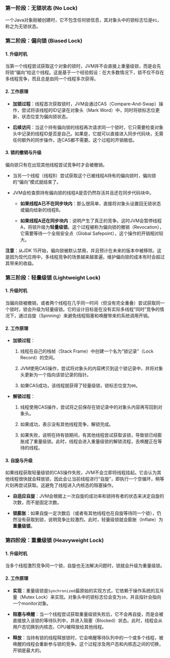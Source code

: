 
### 第一阶段：无锁状态 (No Lock)

一个Java对象刚被创建时，它不包含任何锁信息，其对象头中的锁标志位是`01`，称之为无锁状态。

### 第二阶段：偏向锁 (Biased Lock)

#### 1. 升级时机

当第一个线程尝试获取这个对象的锁时，JVM并不会直接上重量级锁，而是会先将锁“偏向”给这个线程。这是基于一个经验假设：在大多数情况下，锁不仅不存在多线程竞争，而且总是由同一个线程多次获得。

#### 2. 工作原理

- **加锁过程**：线程首次获取锁时，JVM会通过CAS（Compare-And-Swap）操作，尝试将该线程的ID记录在对象头（Mark Word）中，同时将锁标志位更新，状态位变为偏向锁状态。
    
- **后续访问**：当这个持有偏向锁的线程再次请求同一个锁时，它只需要检查对象头中记录的线程ID是否是自己。如果是，它就可以直接进入同步代码块，无需任何额外的同步操作，连CAS都不需要。这个过程的开销极低。
    

#### 3. 锁的撤销与升级

偏向锁只有在出现其他线程尝试竞争时才会被撤销。

- 当另一个线程（线程B）尝试获取这个已被线程A持有的偏向锁时，偏向锁的“偏向”模式就结束了。
    
- JVM会检查原持有偏向锁的线程A是否仍然存活并且还在同步代码块中。
    
    - **如果线程A已不在同步块内**：那么很简单，直接将对象头设置回无锁状态或偏向给新的线程B。
        
    - **如果线程A还在同步块内**：说明产生了真正的竞争。这时JVM会暂停线程A，将锁升级为**轻量级锁**。这个过程被称为偏向锁的撤销（Revocation），它需要等待一个全局安全点（Global Safepoint），这个操作的开销相对较大。
        

**注意**：从JDK 15开始，偏向锁被默认禁用，并且预计在未来的版本中被移除。这是因为现代应用中，多线程竞争的场景越来越普遍，维护偏向锁的成本有时会超过其带来的收益。

### 第三阶段：轻量级锁 (Lightweight Lock)

#### 1. 升级时机

当偏向锁被撤销，或者两个线程在几乎同一时间（但没有完全重叠）尝试获取同一个锁时，锁会升级为轻量级锁。它的设计目标是在没有实际多线程“同时”竞争的情况下，通过自旋（Spinning）来避免线程阻塞和唤醒带来的系统调用开销。

#### 2. 工作原理

- **加锁过程**：
    
    1. 线程在自己的栈帧（Stack Frame）中创建一个名为“锁记录”（Lock Record）的空间。
        
    2. JVM使用CAS操作，尝试将对象头的内容拷贝到这个锁记录中，并将对象头更新为一个指向该锁记录的指针。
        
    3. 如果CAS成功，该线程就获得了轻量级锁，锁标志位变为`00`。
        
- **解锁过程**：
    
    1. 线程使用CAS操作，尝试将之前保存在锁记录中的对象头内容再写回到对象头。
        
    2. 如果成功，表示没有其他线程竞争，解锁完成。
        
    3. 如果失败，说明在持有锁期间，有其他线程尝试获取该锁，导致锁已经膨胀成了重量级锁。此时，线程会进入重量级锁的解锁流程，去唤醒正在等待的线程。
        

#### 3. 自旋与升级

如果线程获取轻量级锁的CAS操作失败，JVM不会立即将线程挂起。它会认为其他线程很快就会释放锁，因此会让当前线程进行“自旋”，即执行一个空循环，稍等片刻再尝试获取。这避免了线程进入内核态的阻塞操作。

- **自适应自旋**：JVM会根据上一次自旋的成功率和锁持有者的状态来决定自旋的次数，而不是固定次数。
    
- **锁膨胀**：如果自旋一定次数后（或者有其他线程也在自旋等待同一个锁），仍然没有获取到锁，说明竞争比较激烈。此时，轻量级锁就会膨胀（Inflate）为**重量级锁**。
    

### 第四阶段：重量级锁 (Heavyweight Lock)

#### 1. 升级时机

当多个线程激烈竞争同一个锁，自旋也无法解决问题时，锁就会升级为重量级锁。

#### 2. 工作原理

- **实现**：重量级锁是`Synchronized`最原始的实现方式，它依赖于操作系统的互斥量（Mutex Lock）来实现。对象头中的锁标志位会变为`10`，并且指针会指向一个monitor对象。
    
- **阻塞与唤醒**：当一个线程尝试获取重量级锁失败后，它不会再自旋，而是会被直接放入该锁的等待队列中，并进入阻塞（Blocked）状态。此时，线程会从用户态切换到内核态，CPU被释放给其他线程。
    
- **释放**：当持有锁的线程释放锁时，它会唤醒等待队列中的一个或多个线程，被唤醒的线程会重新参与锁的竞争。这个过程涉及用户态和内核态之间的切换，开销是最大的。
    
